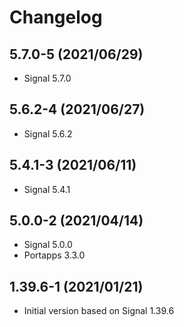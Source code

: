 # Changelog

## 5.7.0-5 (2021/06/29)

* Signal 5.7.0

## 5.6.2-4 (2021/06/27)

* Signal 5.6.2

## 5.4.1-3 (2021/06/11)

* Signal 5.4.1

## 5.0.0-2 (2021/04/14)

* Signal 5.0.0
* Portapps 3.3.0

## 1.39.6-1 (2021/01/21)

* Initial version based on Signal 1.39.6
